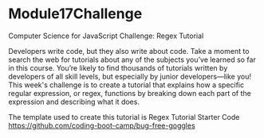 # Module17Challenge

Computer Science for JavaScript Challenge: Regex Tutorial

Developers write code, but they also write about code. Take a moment to search the web for tutorials about any of the subjects you’ve learned so far in this course. You’re likely to find thousands of tutorials written by developers of all skill levels, but especially by junior developers—like you!
This week's challenge is to create a tutorial that explains how a specific regular expression, or regex, functions by breaking down each part of the expression and describing what it does. 

The template used to create this tutorial is Regex Tutorial Starter Code
https://github.com/coding-boot-camp/bug-free-goggles
